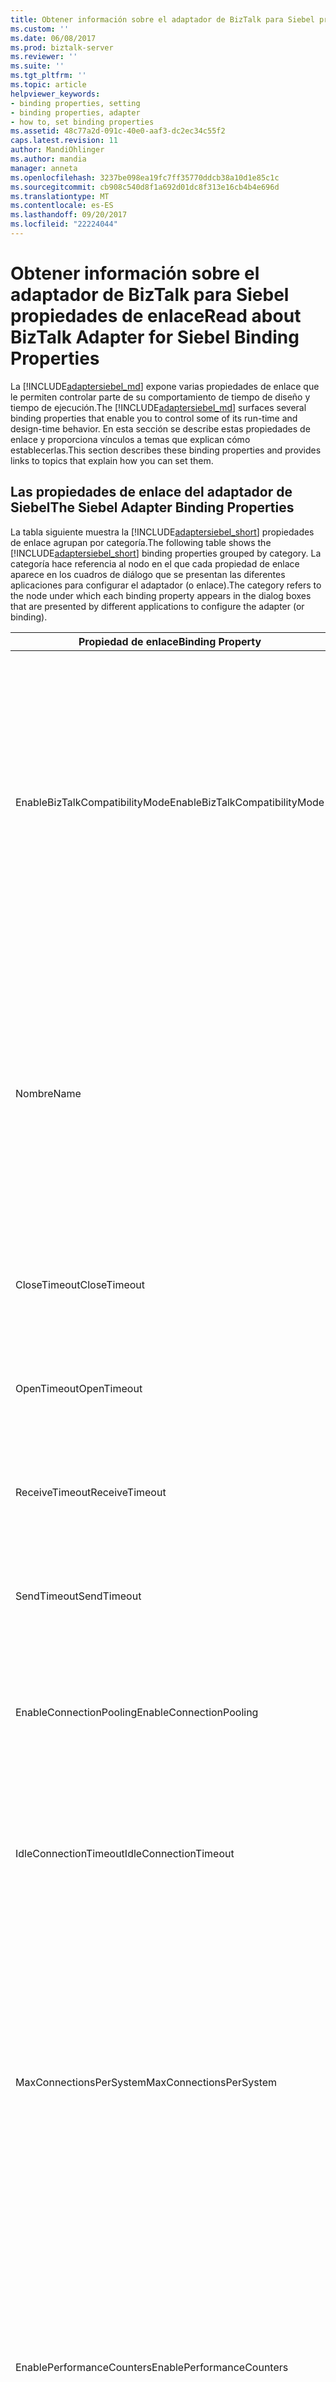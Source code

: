 ```yaml
---
title: Obtener información sobre el adaptador de BizTalk para Siebel propiedades de enlace | Documentos de Microsoft
ms.custom: ''
ms.date: 06/08/2017
ms.prod: biztalk-server
ms.reviewer: ''
ms.suite: ''
ms.tgt_pltfrm: ''
ms.topic: article
helpviewer_keywords:
- binding properties, setting
- binding properties, adapter
- how to, set binding properties
ms.assetid: 48c77a2d-091c-40e0-aaf3-dc2ec34c55f2
caps.latest.revision: 11
author: MandiOhlinger
ms.author: mandia
manager: anneta
ms.openlocfilehash: 3237be098ea19fc7ff35770ddcb38a10d1e85c1c
ms.sourcegitcommit: cb908c540d8f1a692d01dc8f313e16cb4b4e696d
ms.translationtype: MT
ms.contentlocale: es-ES
ms.lasthandoff: 09/20/2017
ms.locfileid: "22224044"
---
```

# <a name="read-about-biztalk-adapter-for-siebel-binding-properties"></a><span data-ttu-id="cfed4-102">Obtener información sobre el adaptador de BizTalk para Siebel propiedades de enlace</span><span class="sxs-lookup"><span data-stu-id="cfed4-102">Read about BizTalk Adapter for Siebel Binding Properties</span></span>
<span data-ttu-id="cfed4-103">La [!INCLUDE[adaptersiebel_md](../../includes/adaptersiebel-md.md)] expone varias propiedades de enlace que le permiten controlar parte de su comportamiento de tiempo de diseño y tiempo de ejecución.</span><span class="sxs-lookup"><span data-stu-id="cfed4-103">The [!INCLUDE[adaptersiebel_md](../../includes/adaptersiebel-md.md)] surfaces several binding properties that enable you to control some of its run-time and design-time behavior.</span></span> <span data-ttu-id="cfed4-104">En esta sección se describe estas propiedades de enlace y proporciona vínculos a temas que explican cómo establecerlas.</span><span class="sxs-lookup"><span data-stu-id="cfed4-104">This section describes these binding properties and provides links to topics that explain how you can set them.</span></span>  
  
## <a name="the-siebel-adapter-binding-properties"></a><span data-ttu-id="cfed4-105">Las propiedades de enlace del adaptador de Siebel</span><span class="sxs-lookup"><span data-stu-id="cfed4-105">The Siebel Adapter Binding Properties</span></span>  
 <span data-ttu-id="cfed4-106">La tabla siguiente muestra la [!INCLUDE[adaptersiebel_short](../../includes/adaptersiebel-short-md.md)] propiedades de enlace agrupan por categoría.</span><span class="sxs-lookup"><span data-stu-id="cfed4-106">The following table shows the [!INCLUDE[adaptersiebel_short](../../includes/adaptersiebel-short-md.md)] binding properties grouped by category.</span></span> <span data-ttu-id="cfed4-107">La categoría hace referencia al nodo en el que cada propiedad de enlace aparece en los cuadros de diálogo que se presentan las diferentes aplicaciones para configurar el adaptador (o enlace).</span><span class="sxs-lookup"><span data-stu-id="cfed4-107">The category refers to the node under which each binding property appears in the dialog boxes that are presented by different applications to configure the adapter (or binding).</span></span>  
  
|<span data-ttu-id="cfed4-108">Propiedad de enlace</span><span class="sxs-lookup"><span data-stu-id="cfed4-108">Binding Property</span></span>|<span data-ttu-id="cfed4-109">Categoría</span><span class="sxs-lookup"><span data-stu-id="cfed4-109">Category</span></span>|<span data-ttu-id="cfed4-110">Description</span><span class="sxs-lookup"><span data-stu-id="cfed4-110">Description</span></span>|<span data-ttu-id="cfed4-111">Tipo .NET</span><span class="sxs-lookup"><span data-stu-id="cfed4-111">.NET Type</span></span>|  
|----------------------|--------------|-----------------|---------------|  
|<span data-ttu-id="cfed4-112">EnableBizTalkCompatibilityMode</span><span class="sxs-lookup"><span data-stu-id="cfed4-112">EnableBizTalkCompatibilityMode</span></span>|<span data-ttu-id="cfed4-113">General</span><span class="sxs-lookup"><span data-stu-id="cfed4-113">General</span></span>|<span data-ttu-id="cfed4-114">Especifica si se debe cargar el elemento de enlace de canal de BizTalk en capas.</span><span class="sxs-lookup"><span data-stu-id="cfed4-114">Specifies whether the BizTalk Layered Channel Binding Element should be loaded.</span></span><br /><br /> <span data-ttu-id="cfed4-115">Establezca esta propiedad en **True** para cargar el elemento de enlace.</span><span class="sxs-lookup"><span data-stu-id="cfed4-115">Set this to **True** to load the binding element.</span></span> <span data-ttu-id="cfed4-116">En caso contrario, establezca esta propiedad en **False**.</span><span class="sxs-lookup"><span data-stu-id="cfed4-116">Otherwise, set this to **False**.</span></span><br /><br /> <span data-ttu-id="cfed4-117">Al usar los adaptadores de [!INCLUDE[btsBizTalkServerNoVersion](../../includes/btsbiztalkservernoversion-md.md)], siempre debe establecer la propiedad en **True**.</span><span class="sxs-lookup"><span data-stu-id="cfed4-117">When using the adapters from [!INCLUDE[btsBizTalkServerNoVersion](../../includes/btsbiztalkservernoversion-md.md)], you must always set the property to **True**.</span></span> <span data-ttu-id="cfed4-118">Al usar los adaptadores de [!INCLUDE[btsVStudioNoVersion](../../includes/btsvstudionoversion-md.md)], siempre debe establecer la propiedad en **False**.</span><span class="sxs-lookup"><span data-stu-id="cfed4-118">When using the adapters from [!INCLUDE[btsVStudioNoVersion](../../includes/btsvstudionoversion-md.md)], you must always set the property to **False**.</span></span>|<span data-ttu-id="cfed4-119">BOOL (System.Boolean)</span><span class="sxs-lookup"><span data-stu-id="cfed4-119">bool (System.Boolean)</span></span>|  
|<span data-ttu-id="cfed4-120">Nombre</span><span class="sxs-lookup"><span data-stu-id="cfed4-120">Name</span></span>|<span data-ttu-id="cfed4-121">General</span><span class="sxs-lookup"><span data-stu-id="cfed4-121">General</span></span>|<span data-ttu-id="cfed4-122">Especifica el nombre del archivo generado por la [!INCLUDE[addadapterservreflong](../../includes/addadapterservreflong-md.md)] para contener el [!INCLUDE[nextref_btsWinCommFoundation](../../includes/nextref-btswincommfoundation-md.md)] clase de cliente.</span><span class="sxs-lookup"><span data-stu-id="cfed4-122">Specifies the name of the file generated by the [!INCLUDE[addadapterservreflong](../../includes/addadapterservreflong-md.md)] to hold the [!INCLUDE[nextref_btsWinCommFoundation](../../includes/nextref-btswincommfoundation-md.md)] client class.</span></span> <span data-ttu-id="cfed4-123">El [!INCLUDE[addadapterservrefshort](../../includes/addadapterservrefshort-md.md)] forma el nombre de archivo anexando "Cliente" al valor de la **nombre** propiedad el valor predeterminado es "SiebelBinding"; para este valor, el archivo generado se denominarán "SiebelBindingClient".</span><span class="sxs-lookup"><span data-stu-id="cfed4-123">The [!INCLUDE[addadapterservrefshort](../../includes/addadapterservrefshort-md.md)] forms the file name by appending "Client" to the value of the **Name** property The default is "SiebelBinding"; for this value, the generated file will be named "SiebelBindingClient".</span></span>|<span data-ttu-id="cfed4-124">string</span><span class="sxs-lookup"><span data-stu-id="cfed4-124">string</span></span>|  
|<span data-ttu-id="cfed4-125">CloseTimeout</span><span class="sxs-lookup"><span data-stu-id="cfed4-125">CloseTimeout</span></span>|<span data-ttu-id="cfed4-126">General</span><span class="sxs-lookup"><span data-stu-id="cfed4-126">General</span></span>|<span data-ttu-id="cfed4-127">Especifica el [!INCLUDE[nextref_btsWinCommFoundation](../../includes/nextref-btswincommfoundation-md.md)] tiempo de espera de cierre de la conexión.</span><span class="sxs-lookup"><span data-stu-id="cfed4-127">Specifies the [!INCLUDE[nextref_btsWinCommFoundation](../../includes/nextref-btswincommfoundation-md.md)] connection close timeout.</span></span> <span data-ttu-id="cfed4-128">El valor predeterminado es 1 minuto.</span><span class="sxs-lookup"><span data-stu-id="cfed4-128">The default is 1 minute.</span></span>|<span data-ttu-id="cfed4-129">System.DateTime</span><span class="sxs-lookup"><span data-stu-id="cfed4-129">System.DateTime</span></span>|  
|<span data-ttu-id="cfed4-130">OpenTimeout</span><span class="sxs-lookup"><span data-stu-id="cfed4-130">OpenTimeout</span></span>|<span data-ttu-id="cfed4-131">General</span><span class="sxs-lookup"><span data-stu-id="cfed4-131">General</span></span>|<span data-ttu-id="cfed4-132">Especifica el [!INCLUDE[nextref_btsWinCommFoundation](../../includes/nextref-btswincommfoundation-md.md)] tiempo de espera ha abierto la conexión.</span><span class="sxs-lookup"><span data-stu-id="cfed4-132">Specifies the [!INCLUDE[nextref_btsWinCommFoundation](../../includes/nextref-btswincommfoundation-md.md)] connection open timeout.</span></span> <span data-ttu-id="cfed4-133">El valor predeterminado es 1 minuto.</span><span class="sxs-lookup"><span data-stu-id="cfed4-133">The default is 1 minute.</span></span>|<span data-ttu-id="cfed4-134">System.DateTime</span><span class="sxs-lookup"><span data-stu-id="cfed4-134">System.DateTime</span></span>|  
|<span data-ttu-id="cfed4-135">ReceiveTimeout</span><span class="sxs-lookup"><span data-stu-id="cfed4-135">ReceiveTimeout</span></span>|<span data-ttu-id="cfed4-136">General</span><span class="sxs-lookup"><span data-stu-id="cfed4-136">General</span></span>|<span data-ttu-id="cfed4-137">Especifica el [!INCLUDE[nextref_btsWinCommFoundation](../../includes/nextref-btswincommfoundation-md.md)] tiempo de espera de recepción de mensajes.</span><span class="sxs-lookup"><span data-stu-id="cfed4-137">Specifies the [!INCLUDE[nextref_btsWinCommFoundation](../../includes/nextref-btswincommfoundation-md.md)] message receive timeout.</span></span> <span data-ttu-id="cfed4-138">El valor predeterminado es 10 minutos.</span><span class="sxs-lookup"><span data-stu-id="cfed4-138">The default is 10 minutes.</span></span>|<span data-ttu-id="cfed4-139">System.DateTime</span><span class="sxs-lookup"><span data-stu-id="cfed4-139">System.DateTime</span></span>|  
|<span data-ttu-id="cfed4-140">SendTimeout</span><span class="sxs-lookup"><span data-stu-id="cfed4-140">SendTimeout</span></span>|<span data-ttu-id="cfed4-141">General</span><span class="sxs-lookup"><span data-stu-id="cfed4-141">General</span></span>|<span data-ttu-id="cfed4-142">Especifica el [!INCLUDE[nextref_btsWinCommFoundation](../../includes/nextref-btswincommfoundation-md.md)] tiempo de espera de envío de mensaje.</span><span class="sxs-lookup"><span data-stu-id="cfed4-142">Specifies the [!INCLUDE[nextref_btsWinCommFoundation](../../includes/nextref-btswincommfoundation-md.md)] message send timeout.</span></span> <span data-ttu-id="cfed4-143">El valor predeterminado es 1 minuto.</span><span class="sxs-lookup"><span data-stu-id="cfed4-143">The default is 1 minute.</span></span>|<span data-ttu-id="cfed4-144">System.DateTime</span><span class="sxs-lookup"><span data-stu-id="cfed4-144">System.DateTime</span></span>|  
|<span data-ttu-id="cfed4-145">EnableConnectionPooling</span><span class="sxs-lookup"><span data-stu-id="cfed4-145">EnableConnectionPooling</span></span>|<span data-ttu-id="cfed4-146">Conexión</span><span class="sxs-lookup"><span data-stu-id="cfed4-146">Connection</span></span>|<span data-ttu-id="cfed4-147">Especifica si el [!INCLUDE[adaptersiebel_short](../../includes/adaptersiebel-short-md.md)] agrupación de conexiones está habilitada.</span><span class="sxs-lookup"><span data-stu-id="cfed4-147">Specifies whether the [!INCLUDE[adaptersiebel_short](../../includes/adaptersiebel-short-md.md)] connection pool is enabled.</span></span> <span data-ttu-id="cfed4-148">El valor predeterminado es **true**, que especifica que la agrupación de conexiones está habilitada.</span><span class="sxs-lookup"><span data-stu-id="cfed4-148">The default is **true**, which specifies that the connection pool is enabled.</span></span>|<span data-ttu-id="cfed4-149">BOOL (System.Boolean)</span><span class="sxs-lookup"><span data-stu-id="cfed4-149">bool (System.Boolean)</span></span>|  
|<span data-ttu-id="cfed4-150">IdleConnectionTimeout</span><span class="sxs-lookup"><span data-stu-id="cfed4-150">IdleConnectionTimeout</span></span>|<span data-ttu-id="cfed4-151">Conexión</span><span class="sxs-lookup"><span data-stu-id="cfed4-151">Connection</span></span>|<span data-ttu-id="cfed4-152">Especifica el [!INCLUDE[adaptersiebel_short](../../includes/adaptersiebel-short-md.md)] tiempo de espera de conexión inactiva.</span><span class="sxs-lookup"><span data-stu-id="cfed4-152">Specifies the [!INCLUDE[adaptersiebel_short](../../includes/adaptersiebel-short-md.md)] idle connection timeout.</span></span> <span data-ttu-id="cfed4-153">Cuando una conexión está inactiva durante un período que supera este tiempo de espera, se eliminará la conexión.</span><span class="sxs-lookup"><span data-stu-id="cfed4-153">When a connection is idle for a period that exceeds this timeout, the connection will be disposed.</span></span> <span data-ttu-id="cfed4-154">El valor predeterminado es 1 minuto.</span><span class="sxs-lookup"><span data-stu-id="cfed4-154">The default is 1 minute.</span></span>|<span data-ttu-id="cfed4-155">System.DateTime</span><span class="sxs-lookup"><span data-stu-id="cfed4-155">System.DateTime</span></span>|  
|<span data-ttu-id="cfed4-156">MaxConnectionsPerSystem</span><span class="sxs-lookup"><span data-stu-id="cfed4-156">MaxConnectionsPerSystem</span></span>|<span data-ttu-id="cfed4-157">Conexión</span><span class="sxs-lookup"><span data-stu-id="cfed4-157">Connection</span></span>|<span data-ttu-id="cfed4-158">Especifica el número máximo de conexiones en el [!INCLUDE[adaptersiebel_short](../../includes/adaptersiebel-short-md.md)] agrupación de conexiones.</span><span class="sxs-lookup"><span data-stu-id="cfed4-158">Specifies the maximum number of connections in the [!INCLUDE[adaptersiebel_short](../../includes/adaptersiebel-short-md.md)] connection pool.</span></span> <span data-ttu-id="cfed4-159">El valor predeterminado es 5.</span><span class="sxs-lookup"><span data-stu-id="cfed4-159">The default is 5.</span></span> <span data-ttu-id="cfed4-160">**MaxConnectionsPerSystem** es una propiedad estática dentro de un dominio de aplicación.</span><span class="sxs-lookup"><span data-stu-id="cfed4-160">**MaxConnectionsPerSystem** is a static property within an application domain.</span></span> <span data-ttu-id="cfed4-161">Esto significa que al cambiar **MaxConnectionsPerSystem** para la instancia de un enlace en un dominio de aplicación, el nuevo valor se aplica a todos los objetos creados a partir de todas las instancias de enlace dentro de ese dominio de aplicación.</span><span class="sxs-lookup"><span data-stu-id="cfed4-161">This means that when you change **MaxConnectionsPerSystem** for one binding instance in an application domain, the new value applies to all objects created from all binding instances within that application domain.</span></span>|<span data-ttu-id="cfed4-162">int (System.Int32)</span><span class="sxs-lookup"><span data-stu-id="cfed4-162">int (System.Int32)</span></span>|  
|<span data-ttu-id="cfed4-163">EnablePerformanceCounters</span><span class="sxs-lookup"><span data-stu-id="cfed4-163">EnablePerformanceCounters</span></span>|<span data-ttu-id="cfed4-164">Diagnósticos</span><span class="sxs-lookup"><span data-stu-id="cfed4-164">Diagnostics</span></span>|<span data-ttu-id="cfed4-165">Especifica si el [!INCLUDE[afproductnameshort](../../includes/afproductnameshort-md.md)] contadores de rendimiento y la [!INCLUDE[adaptersiebel_short](../../includes/adaptersiebel-short-md.md)] rendimiento de latencia de LOB contador están habilitados.</span><span class="sxs-lookup"><span data-stu-id="cfed4-165">Specifies whether the [!INCLUDE[afproductnameshort](../../includes/afproductnameshort-md.md)] performance counters and the [!INCLUDE[adaptersiebel_short](../../includes/adaptersiebel-short-md.md)] LOB Latency performance counter are enabled.</span></span> <span data-ttu-id="cfed4-166">El valor predeterminado es **true**; se habilitan los contadores de rendimiento.</span><span class="sxs-lookup"><span data-stu-id="cfed4-166">The default is **true**; performance counters are enabled.</span></span> <span data-ttu-id="cfed4-167">El [!INCLUDE[adaptersiebel_short](../../includes/adaptersiebel-short-md.md)] contador de rendimiento de latencia de LOB mide el tiempo total que el adaptador se invierte en realizar llamadas al sistema Siebel.</span><span class="sxs-lookup"><span data-stu-id="cfed4-167">The [!INCLUDE[adaptersiebel_short](../../includes/adaptersiebel-short-md.md)] LOB Latency performance counter measures the total time the adapter spends in making calls to the Siebel system.</span></span>|<span data-ttu-id="cfed4-168">BOOL (System.Boolean)</span><span class="sxs-lookup"><span data-stu-id="cfed4-168">bool (System.Boolean)</span></span>|  
|<span data-ttu-id="cfed4-169">LogData</span><span class="sxs-lookup"><span data-stu-id="cfed4-169">LogData</span></span>|<span data-ttu-id="cfed4-170">Diagnósticos</span><span class="sxs-lookup"><span data-stu-id="cfed4-170">Diagnostics</span></span>|<span data-ttu-id="cfed4-171">Especifica si se debe capturar los datos de negocio en los seguimientos.</span><span class="sxs-lookup"><span data-stu-id="cfed4-171">Specifies whether to capture business data in traces.</span></span> <span data-ttu-id="cfed4-172">El valor predeterminado es **false**; no se capturan los datos empresariales.</span><span class="sxs-lookup"><span data-stu-id="cfed4-172">The default is **false**; business data is not captured.</span></span>|<span data-ttu-id="cfed4-173">BOOL (System.Boolean)</span><span class="sxs-lookup"><span data-stu-id="cfed4-173">bool (System.Boolean)</span></span>|  
|<span data-ttu-id="cfed4-174">AcceptCredentialsInUri</span><span class="sxs-lookup"><span data-stu-id="cfed4-174">AcceptCredentialsInUri</span></span>|<span data-ttu-id="cfed4-175">No obtenidas por el [!INCLUDE[consumeadapterservshort](../../includes/consumeadapterservshort-md.md)] o [!INCLUDE[addadapterservrefshort](../../includes/addadapterservrefshort-md.md)].</span><span class="sxs-lookup"><span data-stu-id="cfed4-175">Not surfaced by the [!INCLUDE[consumeadapterservshort](../../includes/consumeadapterservshort-md.md)] or the [!INCLUDE[addadapterservrefshort](../../includes/addadapterservrefshort-md.md)].</span></span>|<span data-ttu-id="cfed4-176">Especifica si el URI de conexión de Siebel puede contener credenciales de usuario para el sistema Siebel.</span><span class="sxs-lookup"><span data-stu-id="cfed4-176">Specifies whether the Siebel connection URI can contain user credentials for the Siebel system.</span></span> <span data-ttu-id="cfed4-177">El valor predeterminado es **false**, lo que deshabilita las credenciales de usuario en el URI de conexión.</span><span class="sxs-lookup"><span data-stu-id="cfed4-177">The default is **false**, which disables user credentials in the connection URI.</span></span> <span data-ttu-id="cfed4-178">Si **AcceptCredentialsInUri** es **false** y el URI de conexión contiene credenciales de usuario, la [!INCLUDE[adaptersiebel_short](../../includes/adaptersiebel-short-md.md)] produce una excepción.</span><span class="sxs-lookup"><span data-stu-id="cfed4-178">If **AcceptCredentialsInUri** is **false** and the connection URI contains user credentials, the [!INCLUDE[adaptersiebel_short](../../includes/adaptersiebel-short-md.md)] throws an exception.</span></span> <span data-ttu-id="cfed4-179">Puede establecer **AcceptCredentialsInUri** a **true** si debe especificar las credenciales en el URI.</span><span class="sxs-lookup"><span data-stu-id="cfed4-179">You can set **AcceptCredentialsInUri** to **true** if you must specify credentials in the URI.</span></span> <span data-ttu-id="cfed4-180">Para obtener más información, consulte [crear la conexión del sistema Siebel URI](../../adapters-and-accelerators/adapter-siebel/create-the-siebel-system-connection-uri.md).</span><span class="sxs-lookup"><span data-stu-id="cfed4-180">For more information, see [Create the Siebel system connection URI](../../adapters-and-accelerators/adapter-siebel/create-the-siebel-system-connection-uri.md).</span></span>|<span data-ttu-id="cfed4-181">BOOL (System.Boolean)</span><span class="sxs-lookup"><span data-stu-id="cfed4-181">bool (System.Boolean)</span></span>|  
  
## <a name="how-do-i-set-siebel-binding-properties"></a><span data-ttu-id="cfed4-182">¿Cómo se puede establecer propiedades de enlace de Siebel?</span><span class="sxs-lookup"><span data-stu-id="cfed4-182">How Do I Set Siebel Binding Properties?</span></span>  
 <span data-ttu-id="cfed4-183">Puede establecer las propiedades de enlace de Siebel al configurar una conexión a un sistema Siebel.</span><span class="sxs-lookup"><span data-stu-id="cfed4-183">You can set the Siebel binding properties when you configure a connection to a Siebel system.</span></span> <span data-ttu-id="cfed4-184">Para obtener información acerca de cómo establecer las propiedades de enlace al que:</span><span class="sxs-lookup"><span data-stu-id="cfed4-184">For information about how to set binding properties when you:</span></span>  
  
-   <span data-ttu-id="cfed4-185">Use la [!INCLUDE[consumeadapterservlong](../../includes/consumeadapterservlong-md.md)] o [!INCLUDE[addadapterservreflong](../../includes/addadapterservreflong-md.md)], consulte [conectar con el sistema Siebel en Visual Studio](../../adapters-and-accelerators/adapter-siebel/connect-to-the-siebel-system-in-visual-studio.md).</span><span class="sxs-lookup"><span data-stu-id="cfed4-185">Use the [!INCLUDE[consumeadapterservlong](../../includes/consumeadapterservlong-md.md)] or the [!INCLUDE[addadapterservreflong](../../includes/addadapterservreflong-md.md)], see [Connect to the Siebel System in Visual Studio](../../adapters-and-accelerators/adapter-siebel/connect-to-the-siebel-system-in-visual-studio.md).</span></span>  
  
    > [!IMPORTANT]
    >  <span data-ttu-id="cfed4-186">Al usar el [!INCLUDE[consumeadapterservshort](../../includes/consumeadapterservshort-md.md)] o [!INCLUDE[addadapterservrefshort](../../includes/addadapterservrefshort-md.md)], si no especifica un valor para una propiedad de enlace de tipo cadena y cuyo valor predeterminado es null, a continuación, esa propiedad de enlace no estará disponible en el archivo de enlace (un archivo XML) o el archivo app.config respectivamente.</span><span class="sxs-lookup"><span data-stu-id="cfed4-186">While using the [!INCLUDE[consumeadapterservshort](../../includes/consumeadapterservshort-md.md)] or the [!INCLUDE[addadapterservrefshort](../../includes/addadapterservrefshort-md.md)], if you do not specify a value for a binding property of type string and whose default value is null then that binding property will not be available in the binding file (an XML file) or the app.config file respectively.</span></span> <span data-ttu-id="cfed4-187">Debe agregar manualmente la propiedad de enlace y su valor en el archivo de enlace o el archivo app.config, si es necesario.</span><span class="sxs-lookup"><span data-stu-id="cfed4-187">You must manually add the binding property and its value in the binding file or the app.config file, if required.</span></span>  
  
-   <span data-ttu-id="cfed4-188">Configurar un puerto de envío o recepción (ubicación) del puerto en un [!INCLUDE[btsBizTalkServerNoVersion](../../includes/btsbiztalkservernoversion-md.md)] solución, consulte [configurar un enlace de puerto físico mediante un archivo de enlace de puerto para Siebel](../../adapters-and-accelerators/adapter-siebel/configure-a-physical-port-binding-using-a-port-binding-file-to-siebel.md).</span><span class="sxs-lookup"><span data-stu-id="cfed4-188">Configure a send port or receive port (location) in a [!INCLUDE[btsBizTalkServerNoVersion](../../includes/btsbiztalkservernoversion-md.md)] solution, see [Configure a physical port binding using a port binding file to Siebel](../../adapters-and-accelerators/adapter-siebel/configure-a-physical-port-binding-using-a-port-binding-file-to-siebel.md).</span></span>
  
-   <span data-ttu-id="cfed4-189">Utilizar el modelo de canal WCF en una solución de programación, vea [crear un canal con Siebel](../../adapters-and-accelerators/adapter-siebel/create-a-channel-using-siebel.md).</span><span class="sxs-lookup"><span data-stu-id="cfed4-189">Use the WCF channel model in a programming solution, see [Create a channel using Siebel](../../adapters-and-accelerators/adapter-siebel/create-a-channel-using-siebel.md).</span></span>  
  
-   <span data-ttu-id="cfed4-190">Utilizar el modelo de servicio WCF en una solución de programación, vea [configurar un cliente de WCF para un sistema Siebel](../../adapters-and-accelerators/adapter-siebel/configure-a-wcf-client-for-a-siebel-system.md).</span><span class="sxs-lookup"><span data-stu-id="cfed4-190">Use the WCF service model in a programming solution, see [Configure a WCF Client for a Siebel System](../../adapters-and-accelerators/adapter-siebel/configure-a-wcf-client-for-a-siebel-system.md).</span></span>  
  
-   <span data-ttu-id="cfed4-191">Utilice WCF ServiceModel Metadata Utility Tool (svcutil.exe), consulte [mediante la herramienta de utilidad de metadatos de ServiceModel con el adaptador de BizTalk para aplicaciones Siebel eBusiness](../../adapters-and-accelerators/adapter-siebel/use-the-servicemodel-metadata-utility-with-the-siebel-adapter.md).</span><span class="sxs-lookup"><span data-stu-id="cfed4-191">Use the WCF ServiceModel Metadata Utility Tool (svcutil.exe), see [Using the ServiceModel Metadata Utility Tool with the BizTalk Adapter for Siebel eBusiness Applications](../../adapters-and-accelerators/adapter-siebel/use-the-servicemodel-metadata-utility-with-the-siebel-adapter.md).</span></span>  
  
## <a name="see-also"></a><span data-ttu-id="cfed4-192">Vea también</span><span class="sxs-lookup"><span data-stu-id="cfed4-192">See Also</span></span>  
[<span data-ttu-id="cfed4-193">Desarrollar las aplicaciones de Siebel</span><span class="sxs-lookup"><span data-stu-id="cfed4-193">Develop your Siebel applications</span></span>](../../adapters-and-accelerators/adapter-siebel/develop-your-siebel-applications.md)